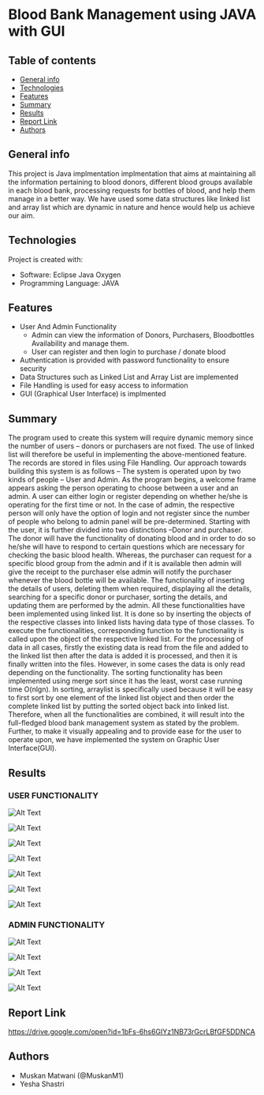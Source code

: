 # Blood Bank Management using JAVA with GUI

## Table of contents
* [General info](#general-info)
* [Technologies](#technologies)
* [Features](#Features)
* [Summary](#Summary)
* [Results](#Results)
* [Report Link](#report-link)
* [Authors](#Authors)

## General info
This project is Java implmentation implmentation that aims at maintaining all the information pertaining to blood donors, different blood groups available in each blood bank, processing requests for bottles of blood, and help them manage in a better way. We have used some data structures like linked list and array list which are dynamic in nature and hence would help us achieve our aim. 

	
## Technologies
Project is created with:
* Software: Eclipse Java Oxygen
* Programming Language: JAVA

## Features	
* User And Admin Functionality
    * Admin can view the information of Donors, Purchasers, Bloodbottles Availability and manage them.
    * User can register and then login to purchase / donate blood
* Authentication is provided with password functionality to ensure security
* Data Structures such as Linked List and Array List are implemented
* File Handling is used for easy access to information
* GUI (Graphical User Interface) is implmented


## Summary
The program used to create this system will require dynamic memory since the number of users – donors or purchasers are not fixed. The use of linked list will therefore be useful in implementing the above-mentioned feature. The records are stored in files using File Handling. Our approach towards building this system is as follows – The system is operated upon by two kinds of people – User and Admin. As the program begins, a welcome frame appears asking the person operating to choose between a user and an admin. A user can either login or register depending on whether he/she is operating for the first time or not. In the case of admin, the respective person will only have the option of login and not register since the number of people who belong to admin panel will be pre-determined. Starting with the user, it is further divided into two distinctions –Donor and purchaser. The donor will have the functionality of donating blood and in order to do so he/she will have to respond to certain questions which are necessary for checking the basic blood health. Whereas, the purchaser can request for a specific blood group from the admin and if it is available then admin will give the receipt to the purchaser else admin will notify the purchaser whenever the blood bottle will be available. The functionality of inserting the details of users, deleting them when required, displaying all the details, searching for a specific donor or purchaser, sorting the details, and updating them are performed by the admin. All these functionalities have been implemented using linked list. It is done so by inserting the objects of the respective classes into linked lists having data type of those classes. To execute the functionalities, corresponding function to the functionality is called upon the object of the respective linked list. For the processing of data in all cases, firstly the existing data is read from the file and added to the linked list then after the data is added it is processed, and then it is finally written into the files. However, in some cases the data is only read depending on the functionality. The sorting functionality has been implemented using merge sort since it has the least, worst case running time O(nlgn). In sorting, arraylist is specifically used because it will be easy to first sort by one element of the linked list object and then order the complete linked list by putting the sorted object back into linked list. Therefore, when all the functionalities are combined, it will result into the full-fledged blood bank management system as stated by the problem. Further, to make it visually appealing and to provide ease for the user to operate upon, we have implemented the system on Graphic User Interface(GUI). 


## Results

### USER FUNCTIONALITY
![Alt Text](https://github.com/MuskanM1/Blood-Bank-Management/blob/master/docs/screenshots/1.JPG)

![Alt Text](https://github.com/MuskanM1/Blood-Bank-Management/blob/master/docs/screenshots/2.JPG)

![Alt Text](https://github.com/MuskanM1/Blood-Bank-Management/blob/master/docs/screenshots/3.JPG)

![Alt Text](https://github.com/MuskanM1/Blood-Bank-Management/blob/master/docs/screenshots/4.JPG)

![Alt Text](https://github.com/MuskanM1/Blood-Bank-Management/blob/master/docs/screenshots/5.JPG)

![Alt Text](https://github.com/MuskanM1/Blood-Bank-Management/blob/master/docs/screenshots/6.JPG)

![Alt Text](https://github.com/MuskanM1/Blood-Bank-Management/blob/master/docs/screenshots/7.JPG)

### ADMIN FUNCTIONALITY

![Alt Text](https://github.com/MuskanM1/Blood-Bank-Management/blob/master/docs/screenshots/8.JPG)

![Alt Text](https://github.com/MuskanM1/Blood-Bank-Management/blob/master/docs/screenshots/9.JPG)

![Alt Text](https://github.com/MuskanM1/Blood-Bank-Management/blob/master/docs/screenshots/10.JPG)

![Alt Text](https://github.com/MuskanM1/Blood-Bank-Management/blob/master/docs/screenshots/11.JPG)

## Report Link
https://drive.google.com/open?id=1bFs-6hs6GIYz1NB73rGcrLBfGF5DDNCA

## Authors
* Muskan Matwani (@MuskanM1)
* Yesha Shastri

